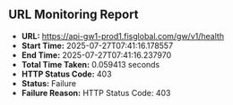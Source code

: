 ## URL Monitoring Report

- **URL:** https://api-gw1-prod1.fisglobal.com/gw/v1/health
- **Start Time:** 2025-07-27T07:41:16.178557
- **End Time:** 2025-07-27T07:41:16.237970
- **Total Time Taken:** 0.059413 seconds
- **HTTP Status Code:** 403
- **Status:** Failure
- **Failure Reason:** HTTP Status Code: 403
